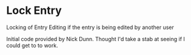 Lock Entry
==========

Locking of Entry Editing if the entry is being edited by another user

Initial code provided by Nick Dunn. Thought I'd take a stab at seeing if I could get to to work.